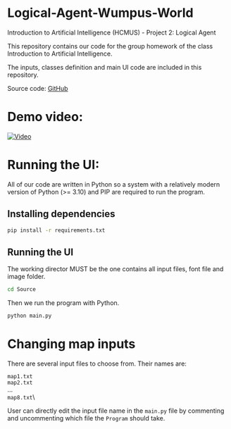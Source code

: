 # Logical-Agent-Wumpus-World
Introduction to Artificial Intelligence (HCMUS) - Project 2: Logical Agent

This repository contains our code for the group homework of the class Introduction to Artificial Intelligence.

The inputs, classes definition and main UI code are included in this repository.

Source code:  [GitHub](https://github.com/nezuni1812/Logical-Agent-Wumpus-World)

# Demo video:
[![Video](https://img.youtube.com/vi/REPLACEME/maxresdefault.jpg)](https://youtu.be/REPLACEME)

# Running the UI:
All of our code are written in Python so a system with a relatively modern version of Python (>= 3.10) and PIP are required to run the program.

## Installing dependencies
```bash
pip install -r requirements.txt
```
## Running the UI
The working director MUST be the one contains all input files, font file and image folder.
```bash
cd Source
```

Then we run the program with Python.
```bash
python main.py
```

# Changing map inputs
There are several input files to choose from. Their names are:

`map1.txt`\
`map2.txt`\
...\
`map8.txt`\

User can directly edit the input file name in the `main.py` file by commenting and uncommenting which file the `Program` should take.
